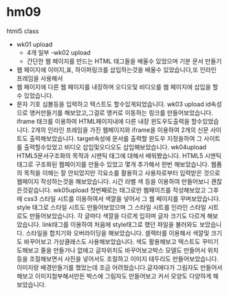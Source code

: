 # hm09
html5 class

- wk01 upload
  - 4개 일부 
 -wk02 upload
  - 간단한 웹 페이지를 만드는 HTML 태그들을 배울수 있었으며 기분 문서 만들기
 - 웹 페이지에 이미지,표, 하이퍼링크를 삽입하는것을 배울수 있었습니다,또 인라인 프레임을 사용해서
 - 웹 페이지에 다른 웹 페이지를 내장하며 오디오및 비디오를 웹 페이지에 삽입을 할수 있었습니다.
 - 문자 기호 심볼등을 입력하고 텍스트도 할수있게되었습니다.
wk03 upload
id속성으로 앵커만들기를 해보았고,그걸로 앵커로 이동하는 링크를 만들어보았습니다.
iframe 태크를 이용하여 HTML페이지내에 다른 내장 윈도우도출력을 할수있었습니다.
2개의 인라인 프레임을 가진 웹페이지와 iframe을 이용하여 2개의 신문 사이트도 출력해보았습니다.
target속성에 문서를 출력할 윈도우 지정을하여 그 사이트를 출력할수있었고 비디오 삽입및오디오도 삽입해보았습니다.
wk04upload
HTML5문서구조화의 목적과 시맨틱 태그에 대해서 배워봤습니다.
HTML5 시맨틱 태그로 구조화된 웹페이지를 만들수 있었고 몇개 추가해서 한번 해보았습니다.
웹폼의 목적을 이해는 잘 안되었지만 각요소를 활용하고 사용자로부터
입력받은 것으로 웹페이지 작성하는것을 해보았습니다.
시간 라벨 색 등을 이용하여 만들어보니 괜찮은것같습니다.
wk05upload
첫번째로는 태그로만 웹페이즈를 작성해보았고 그후에 css3 스타일 시트를 이용하여서 색깔을 넣어서
그 웹 페이지를 꾸며보았습니다.
style 태그로 스타일 시트도 만들어보았으며 그 스타일 시트를 인라인 스타일 시트로도 만들어보았습니다.
각 글마다 색깔을 다르게 입히며 글자 크기도 다르게 해보았습니다.
link태그를 이용하여 처음에 style태그로 했던 파일을 불러와도 보았습니다.
스타일을 합치기와 오버라이딩을 해보았습니다.
셀렉터를 이용해서 색깔및 크기도 바꾸어보고 가상클래스도 사용해보았습니다.
색도 활용해보고 텍스트도 꾸미기도해보고 줄을 만들거나 없애고 글자위치도 바꾸어보고박스 모델도 만들어서 위치등을 조절해보면서
사진을 넣어서도 조절하고 이미지 테두리도 만들어보았습니다.이미지랑 배경만들기를 했었는데 조금 어려웠습니다.글자에다가 그림자도 
만들어서 해보고 이미지첨부해서만든 박스에 그림자도 만들어보고 커서 모양도 다양하게 해보았습니다.
